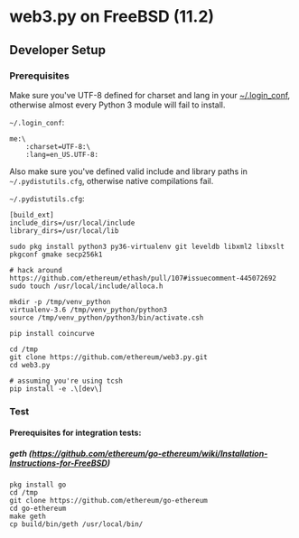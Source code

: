 # web3.py on FreeBSD (11.2)

## Developer Setup

### Prerequisites

Make sure you've UTF-8 defined for charset and lang in your [~/.login_conf](https://www.freebsd.org/doc/en_US.ISO8859-1/books/handbook/using-localization.html),
otherwise almost every Python 3 module will fail to install.

`~/.login_conf`:

```
me:\
	:charset=UTF-8:\
	:lang=en_US.UTF-8:
```

Also make sure you've defined valid include and library paths in `~/.pydistutils.cfg`, otherwise native compilations fail.

`~/.pydistutils.cfg`:

```
[build_ext]
include_dirs=/usr/local/include
library_dirs=/usr/local/lib
```

```
sudo pkg install python3 py36-virtualenv git leveldb libxml2 libxslt pkgconf gmake secp256k1

# hack around https://github.com/ethereum/ethash/pull/107#issuecomment-445072692
sudo touch /usr/local/include/alloca.h

mkdir -p /tmp/venv_python
virtualenv-3.6 /tmp/venv_python/python3
source /tmp/venv_python/python3/bin/activate.csh

pip install coincurve

cd /tmp
git clone https://github.com/ethereum/web3.py.git
cd web3.py

# assuming you're using tcsh
pip install -e .\[dev\]
```

### Test

#### Prerequisites for integration tests:

##### geth (https://github.com/ethereum/go-ethereum/wiki/Installation-Instructions-for-FreeBSD)

```
pkg install go
cd /tmp
git clone https://github.com/ethereum/go-ethereum
cd go-ethereum
make geth
cp build/bin/geth /usr/local/bin/
```
